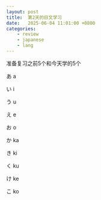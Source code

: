 ```yaml
---
layout: post
title:  第2天的日文学习
date:   2025-06-04 11:01:00 +0800
categories: 
    - review
    - japanese
    - lang
---
```


准备复习之前5个和今天学的5个

あ a

い i

う u

え e

お o

か ka

き ki

く ku

け ke

こ ko
